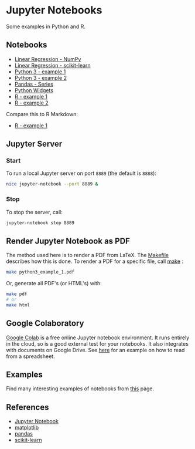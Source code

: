 # Jupyter Notebooks

Some examples in Python and R.

## Notebooks

* [Linear Regression - NumPy](linear_regression_numpy.ipynb)
* [Linear Regression - scikit-learn](linear_regression_sklearn.ipynb)
* [Python 3 - example 1](./python3_example_1.ipynb)
* [Python 3 - example 2](./python3_example_2.ipynb)
* [Pandas - Series](./pandas_series.ipynb)
* [Python Widgets](./widgets_example.ipynb)
* [R - example 1](./r_example_1.ipynb)
* [R - example 2](./r_example_2.ipynb)

Compare this to R Markdown:

* [R - example 1](r-example-1.Rmd)

## Jupyter Server

### Start

To run a local Jupyter server on port `8889` (the default is `8888`):

```bash
nice jupyter-notebook --port 8889 &
```

### Stop

To stop the server, call:

```bash
jupyter-notebook stop 8889
```

## Render Jupyter Notebook as PDF

The method used here is to render a PDF from LaTeX. The [Makefile](./Makefile)
describes how this is done. To render a PDF for a specific file, call
[make](https://www.gnu.org/software/make/) :

```bash
make python3_example_1.pdf
```

Or, generate all PDF's (or HTML's) with:

```bash
make pdf
# or 
make html
```

## Google Colaboratory

[Google Colab](https://colab.research.google.com/notebooks/welcome.ipynb) is a
free online Jupyter notebook environment. It runs entirely in the cloud, so is a
good external test for your notebooks. It also integrates with documents on
Google Drive. See [here](https://github.com/burnash/gspread) for an example on
how to read from a spreadsheet.

## Examples

Find many interesting examples of notebooks from
[this](https://github.com/jupyter/jupyter/wiki/A-gallery-of-interesting-Jupyter-Notebooks#pandas-for-data-analysis)
page.

## References

* [Jupyter Notebook](http://jupyter.org/)
* [matplotlib](https://matplotlib.org/)
* [pandas](https://pandas.pydata.org/)
* [scikit-learn](http://scikit-learn.org/)
